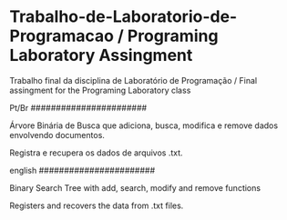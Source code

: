 # Trabalho-de-Laboratorio-de-Programacao / Programing Laboratory Assingment
Trabalho final da disciplina de Laboratório de Programação / Final assingment for the Programing Laboratory class

Pt/Br
#######################

Árvore Binária de Busca que adiciona, busca, modifica e remove dados envolvendo documentos.


Registra e recupera os dados de arquivos .txt.




english
#######################

Binary Search Tree with add, search, modify and remove functions

Registers and recovers the data from .txt files.
